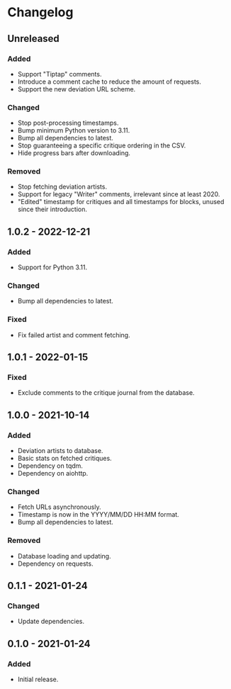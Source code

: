# Changelog

## Unreleased
### Added
 * Support "Tiptap" comments.
 * Introduce a comment cache to reduce the amount of requests.
 * Support the new deviation URL scheme.

### Changed
 * Stop post-processing timestamps.
 * Bump minimum Python version to 3.11.
 * Bump all dependencies to latest.
 * Stop guaranteeing a specific critique ordering in the CSV.
 * Hide progress bars after downloading.

### Removed
 * Stop fetching deviation artists.
 * Support for legacy "Writer" comments, irrelevant since at least 2020.
 * "Edited" timestamp for critiques and all timestamps for blocks, unused since their introduction.

## 1.0.2 - 2022-12-21
### Added
 * Support for Python 3.11.

### Changed
 * Bump all dependencies to latest.

### Fixed
 * Fix failed artist and comment fetching.

## 1.0.1 - 2022-01-15
### Fixed
 * Exclude comments to the critique journal from the database.

## 1.0.0 - 2021-10-14
### Added
 * Deviation artists to database.
 * Basic stats on fetched critiques.
 * Dependency on tqdm.
 * Dependency on aiohttp.

### Changed
 * Fetch URLs asynchronously.
 * Timestamp is now in the YYYY/MM/DD HH:MM format.
 * Bump all dependencies to latest.

### Removed
 * Database loading and updating.
 * Dependency on requests.

## 0.1.1 - 2021-01-24
### Changed
 * Update dependencies.

## 0.1.0 - 2021-01-24
### Added
 * Initial release.
